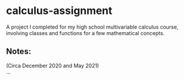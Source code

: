 # calculus-assignment
A project I completed for my high school multivariable calculus course, involving classes and functions for a few mathematical concepts.

## Notes:

(Circa December 2020 and May 2021)  
...
